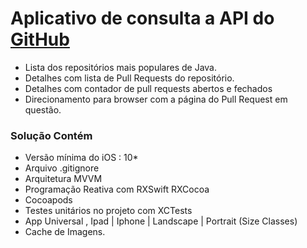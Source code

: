 # Aplicativo de consulta a API do [GitHub](https://github.com)

* Lista dos repositórios mais populares de Java.
* Detalhes com lista de Pull Requests do repositório.
* Detalhes com contador de pull requests abertos e fechados 
* Direcionamento para browser com a página do Pull Request em questão.

### **Solução Contém** ##

* Versão mínima do iOS : 10*
* Arquivo .gitignore
* Arquitetura MVVM
* Programação Reativa com RXSwift RXCocoa
* Cocoapods
* Testes unitários no projeto com XCTests
* App Universal , Ipad | Iphone | Landscape | Portrait (Size Classes)
* Cache de Imagens.
